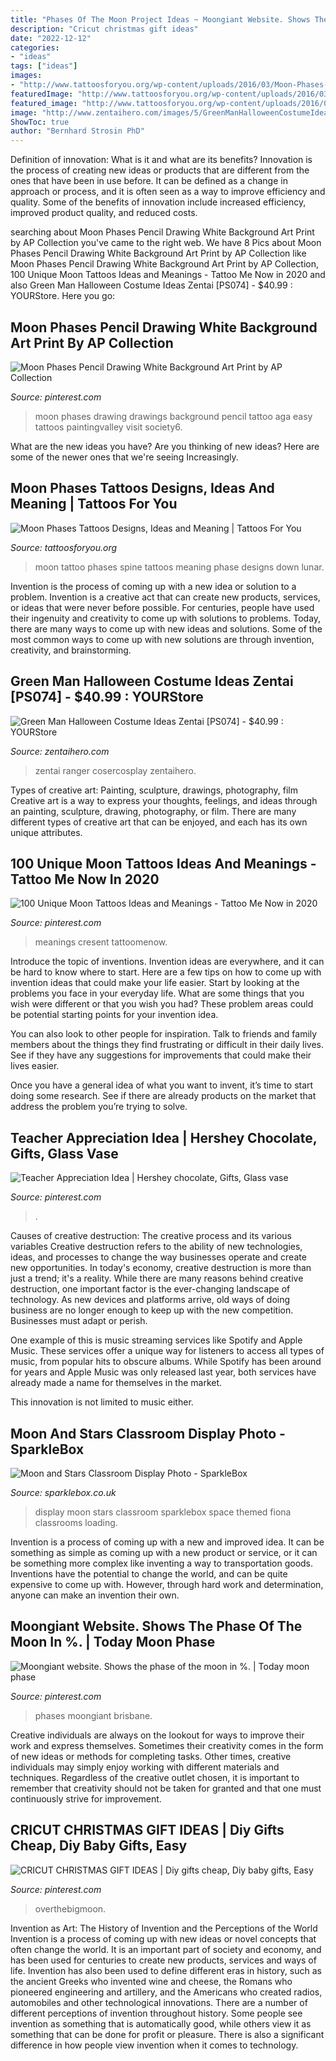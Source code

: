 ```yaml
---
title: "Phases Of The Moon Project Ideas ~ Moongiant Website. Shows The Phase Of The Moon In %."
description: "Cricut christmas gift ideas"
date: "2022-12-12"
categories:
- "ideas"
tags: ["ideas"]
images:
- "http://www.tattoosforyou.org/wp-content/uploads/2016/03/Moon-Phases-Tattoo-Spine.jpg"
featuredImage: "http://www.tattoosforyou.org/wp-content/uploads/2016/03/Moon-Phases-Tattoo-Spine.jpg"
featured_image: "http://www.tattoosforyou.org/wp-content/uploads/2016/03/Moon-Phases-Tattoo-Spine.jpg"
image: "http://www.zentaihero.com/images/5/GreenManHalloweenCostumeIdeasZentai.jpg"
ShowToc: true
author: "Bernhard Strosin PhD"
---
```



Definition of innovation: What is it and what are its benefits?
Innovation is the process of creating new ideas or products that are different from the ones that have been in use before. It can be defined as a change in approach or process, and it is often seen as a way to improve efficiency and quality. Some of the benefits of innovation include increased efficiency, improved product quality, and reduced costs.

	

		
searching about Moon Phases Pencil Drawing White Background Art Print by AP Collection you've came to the right web. We have 8 Pics about Moon Phases Pencil Drawing White Background Art Print by AP Collection like Moon Phases Pencil Drawing White Background Art Print by AP Collection, 100 Unique Moon Tattoos Ideas and Meanings - Tattoo Me Now in 2020 and also Green Man Halloween Costume Ideas Zentai [PS074] - $40.99 : YOURStore. Here you go:
		
    
## Moon Phases Pencil Drawing White Background Art Print By AP Collection

<img loading=lazy src="https://i.pinimg.com/736x/69/42/e0/6942e0a03b777fe4a5e85f98a1e5e85f.jpg" onerror="this.onerror=null;this.src='https://tse2.mm.bing.net/th?id=OIP.t1vW9RsDuPdStEY-b3rWUgHaLG&amp;pid=15.1';" alt="Moon Phases Pencil Drawing White Background Art Print by AP Collection">

_Source: pinterest.com_

>moon phases drawing drawings background pencil tattoo aga easy tattoos paintingvalley visit society6. 

	

What are the new ideas you have?
Are you thinking of new ideas? Here are some of the newer ones that we're seeing Increasingly.

    
## Moon Phases Tattoos Designs, Ideas And Meaning | Tattoos For You

<img loading=lazy src="http://www.tattoosforyou.org/wp-content/uploads/2016/03/Moon-Phases-Tattoo-Spine.jpg" onerror="this.onerror=null;this.src='https://tse3.mm.bing.net/th?id=OIP.jsuVM9JW3egZSy3IuYjEvgHaJ_&amp;pid=15.1';" alt="Moon Phases Tattoos Designs, Ideas and Meaning | Tattoos For You">

_Source: tattoosforyou.org_

>moon tattoo phases spine tattoos meaning phase designs down lunar. 

	

Invention is the process of coming up with a new idea or solution to a problem. Invention is a creative act that can create new products, services, or ideas that were never before possible. For centuries, people have used their ingenuity and creativity to come up with solutions to problems. Today, there are many ways to come up with new ideas and solutions. Some of the most common ways to come up with new solutions are through invention, creativity, and brainstorming.

    
## Green Man Halloween Costume Ideas Zentai [PS074] - $40.99 : YOURStore

<img loading=lazy src="http://www.zentaihero.com/images/5/GreenManHalloweenCostumeIdeasZentai.jpg" onerror="this.onerror=null;this.src='https://tse2.mm.bing.net/th?id=OIP.4fC9IljC-omzwbCgriwz9AHaL2&amp;pid=15.1';" alt="Green Man Halloween Costume Ideas Zentai [PS074] - $40.99 : YOURStore">

_Source: zentaihero.com_

>zentai ranger cosercosplay zentaihero. 

	

Types of creative art: Painting, sculpture, drawings, photography, film
Creative art is a way to express your thoughts, feelings, and ideas through an painting, sculpture, drawing, photography, or film. There are many different types of creative art that can be enjoyed, and each has its own unique attributes.

    
## 100 Unique Moon Tattoos Ideas And Meanings - Tattoo Me Now In 2020

<img loading=lazy src="https://i.pinimg.com/736x/42/21/13/422113857eb19e59960ec71b728f91c4.jpg" onerror="this.onerror=null;this.src='https://tse3.mm.bing.net/th?id=OIP.X4GcMRmy5FedaNAIacjQ6wAAAA&amp;pid=15.1';" alt="100 Unique Moon Tattoos Ideas and Meanings - Tattoo Me Now in 2020">

_Source: pinterest.com_

>meanings cresent tattoomenow. 

	

Introduce the topic of inventions.
Invention ideas are everywhere, and it can be hard to know where to start. Here are a few tips on how to come up with invention ideas that could make your life easier.
Start by looking at the problems you face in your everyday life. What are some things that you wish were different or that you wish you had? These problem areas could be potential starting points for your invention idea.

You can also look to other people for inspiration. Talk to friends and family members about the things they find frustrating or difficult in their daily lives. See if they have any suggestions for improvements that could make their lives easier.

Once you have a general idea of what you want to invent, it’s time to start doing some research. See if there are already products on the market that address the problem you’re trying to solve.

    
## Teacher Appreciation Idea | Hershey Chocolate, Gifts, Glass Vase

<img loading=lazy src="https://i.pinimg.com/736x/75/01/ee/7501eefd4fd0150d614e2f59254104a9--teacher-appreciation.jpg" onerror="this.onerror=null;this.src='https://tse4.mm.bing.net/th?id=OIP.lSsDoO09iDH_aNBu_262nQHaJ3&amp;pid=15.1';" alt="Teacher Appreciation Idea | Hershey chocolate, Gifts, Glass vase">

_Source: pinterest.com_

>. 

	

Causes of creative destruction: The creative process and its various variables
Creative destruction refers to the ability of new technologies, ideas, and processes to change the way businesses operate and create new opportunities. In today's economy, creative destruction is more than just a trend; it's a reality.
While there are many reasons behind creative destruction, one important factor is the ever-changing landscape of technology. As new devices and platforms arrive, old ways of doing business are no longer enough to keep up with the new competition. Businesses must adapt or perish.

One example of this is music streaming services like Spotify and Apple Music. These services offer a unique way for listeners to access all types of music, from popular hits to obscure albums. While Spotify has been around for years and Apple Music was only released last year, both services have already made a name for themselves in the market.

This innovation is not limited to music either.

    
## Moon And Stars Classroom Display Photo - SparkleBox

<img loading=lazy src="http://www.sparklebox.co.uk/gallery/gal111-115/wpimages/wp3c315d91_06.png" onerror="this.onerror=null;this.src='https://tse1.mm.bing.net/th?id=OIP.Coa2Ajop5I_Ffb3jv9aieAHaFc&amp;pid=15.1';" alt="Moon and Stars Classroom Display Photo - SparkleBox">

_Source: sparklebox.co.uk_

>display moon stars classroom sparklebox space themed fiona classrooms loading. 

	

Invention is a process of coming up with a new and improved idea. It can be something as simple as coming up with a new product or service, or it can be something more complex like inventing a way to transportation goods. Inventions have the potential to change the world, and can be quite expensive to come up with. However, through hard work and determination, anyone can make an invention their own.

    
## Moongiant Website. Shows The Phase Of The Moon In %. | Today Moon Phase

<img loading=lazy src="https://i.pinimg.com/736x/ec/cf/1f/eccf1f4313de1fa9b3781d14657d8cad--teaching-science-the-moon.jpg" onerror="this.onerror=null;this.src='https://tse4.mm.bing.net/th?id=OIP.ezaZFA4ogI-i_-XOMPoaIAHaFQ&amp;pid=15.1';" alt="Moongiant website. Shows the phase of the moon in %. | Today moon phase">

_Source: pinterest.com_

>phases moongiant brisbane. 

	

Creative individuals are always on the lookout for ways to improve their work and express themselves. Sometimes their creativity comes in the form of new ideas or methods for completing tasks. Other times, creative individuals may simply enjoy working with different materials and techniques. Regardless of the creative outlet chosen, it is important to remember that creativity should not be taken for granted and that one must continuously strive for improvement.

    
## CRICUT CHRISTMAS GIFT IDEAS | Diy Gifts Cheap, Diy Baby Gifts, Easy

<img loading=lazy src="https://i.pinimg.com/736x/01/c4/7e/01c47ed8aa892ac80050b8624e8608ab.jpg" onerror="this.onerror=null;this.src='https://tse4.mm.bing.net/th?id=OIP.Kjo7s58Znop_mp8C58hGmQHaO0&amp;pid=15.1';" alt="CRICUT CHRISTMAS GIFT IDEAS | Diy gifts cheap, Diy baby gifts, Easy">

_Source: pinterest.com_

>overthebigmoon. 

	

Invention as Art: The History of Invention and the Perceptions of the World
Invention is a process of coming up with new ideas or novel concepts that often change the world. It is an important part of society and economy, and has been used for centuries to create new products, services and ways of life. Invention has also been used to define different eras in history, such as the ancient Greeks who invented wine and cheese, the Romans who pioneered engineering and artillery, and the Americans who created radios, automobiles and other technological innovations.
There are a number of different perceptions of invention throughout history. Some people see invention as something that is automatically good, while others view it as something that can be done for profit or pleasure. There is also a significant difference in how people view invention when it comes to technology.

